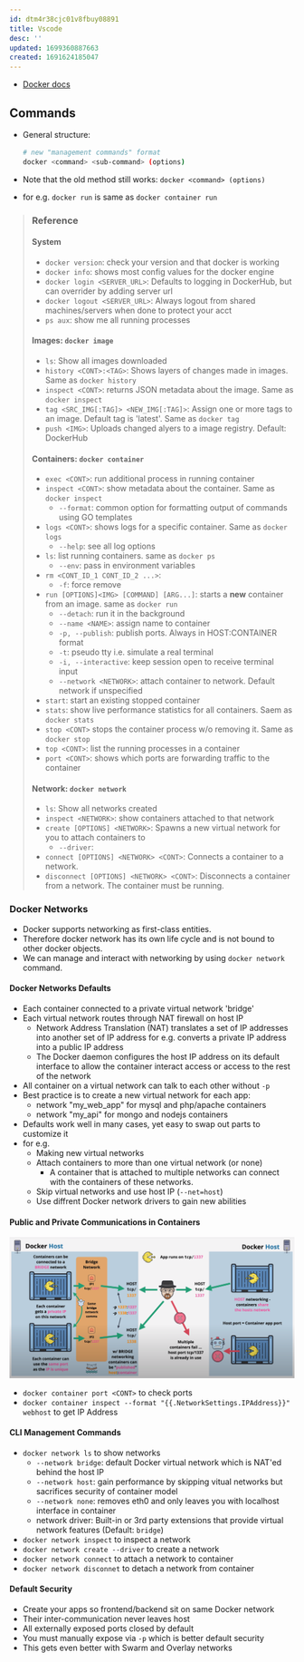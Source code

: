 ```yaml
---
id: dtm4r38cjc01v8fbuy08891
title: Vscode
desc: ''
updated: 1699360887663
created: 1691624185047
---
```


- [Docker docs](docs.docker.com)

## Commands

- General structure:

  ``` bash
  # new "management commands" format
  docker <command> <sub-command> (options)
  ```

- Note that the old method still works: `docker <command> (options)`
- for e.g. `docker run` is same as `docker container run`

>### Reference
>
>#### System
>
>- `docker version`: check your version and that docker is working
>- `docker info`: shows most config values for the docker engine
>- `docker login <SERVER_URL>`: Defaults to logging in DockerHub, but can overrider by adding server url
>- `docker logout <SERVER_URL>`: Always logout from shared machines/servers when done to protect your acct
>- `ps aux`: show me all running processes
>
>#### Images: `docker image`
>
>- `ls`: Show all images downloaded
>- `history <CONT>:<TAG>`: Shows layers of changes made in images. Same as `docker history`
>- `inspect <CONT>`: returns JSON metadata about the image. Same as `docker inspect`
>- `tag <SRC_IMG[:TAG]> <NEW_IMG[:TAG]>`: Assign one or more tags to an image. Default tag is 'latest'. Same as `docker tag`
>- `push <IMG>`: Uploads changed alyers to a image registry. Default: DockerHub
>
>#### Containers: `docker container`
>
>- `exec <CONT>`: run additional process in running container
>- `inspect <CONT>`: show metadata about the container. Same as `docker inspect`
>   - `--format`: common option for formatting output of commands using GO templates
>- `logs <CONT>`: shows logs for a specific container. Same as `docker logs`
>   - `--help`: see all log options
>- `ls`: list running containers. same as `docker ps`
>   - `--env`: pass in environment variables
>- `rm <CONT_ID_1 CONT_ID_2 ...>`:
>   - `-f`: force remove
>- `run [OPTIONS]<IMG> [COMMAND] [ARG...]`: starts a **new** container from an image. same as `docker run`
>   - `--detach`: run it in the background
>   - `--name <NAME>`: assign name to container
>   - `-p, --publish`: publish ports. Always in HOST:CONTAINER format
>   - `-t`: pseudo tty i.e. simulate a real terminal
>   - `-i, --interactive`: keep session open to receive terminal input
>   - `--network <NETWORK>`: attach container to network. Default network if unspecified
>- `start`: start an existing stopped container
>- `stats`: show live performance statistics for all containers. Saem as `docker stats`
>- `stop <CONT>` stops the container process w/o removing it. Same as `docker stop`
>- `top <CONT>`: list the running processes in a container
>- `port <CONT>`: shows which ports are forwarding traffic to the container
>
>#### Network: `docker network`
>
>- `ls`: Show all networks created
>- `inspect <NETWORK>`: show containers attached to that network
>- `create [OPTIONS] <NETWORK>`: Spawns a new virtual network for you to attach containers to
>   - `--driver`:
>- `connect [OPTIONS] <NETWORK> <CONT>`: Connects a container to a network.
>- `disconnect [OPTIONS] <NETWORK> <CONT>`: Disconnects a container from a network. The container must be running.

### Docker Networks

- Docker supports networking as first-class entities.
- Therefore docker network has its own life cycle and is not bound to other docker objects.
- We can manage and interact with networking by using `docker network` command.

#### Docker Networks Defaults

- Each container connected to a private virtual network 'bridge'
- Each virtual network routes through NAT firewall on host IP
  - Network Address Translation (NAT) translates a set of IP addresses into another set of IP address for e.g. converts a private IP address into a public IP address
  - The Docker daemon configures the host IP address on its default interface to allow the container interact access or access to the rest of the network
- All container on a virtual network can talk to each other without `-p`
- Best practice is to create a new virtual network for each app:
  - network "my_web_app" for mysql and php/apache containers
  - network "my_api" for mongo and nodejs containers
- Defaults work well in many cases, yet easy to swap out parts to customize it
- for e.g.
  - Making new virtual networks
  - Attach containers to more than one virtual network (or none)
    - A container that is attached to multiple networks can connect with the containers of these networks.
  - Skip virtual networks and use host IP (`--net=host`)
  - Use diffrent Docker network drivers to gain new abilities

#### Public and Private Communications in Containers

![Alt text](docker_networks_bridge_port.png)

- `docker container port <CONT>` to check ports
- `docker container inspect --format "{{.NetworkSettings.IPAddress}}" webhost` to get IP Address

#### CLI Management Commands

- `docker network ls` to show networks
  - `--network bridge`: default Docker virtual network which is NAT'ed behind the host IP
  - `--network host`: gain performance by skipping vitual networks but sacrifices security of container model
  - `--network none`: removes eth0 and only leaves you with localhost interface in container
  - network driver: Built-in or 3rd party extensions that provide virtual network features (Default: `bridge`)
- `docker network inspect` to inspect a network
- `docker network create --driver` to create a network
- `docker network connect` to attach a network to container
- `docker network disconnet` to detach a network from container

#### Default Security

- Create your apps so frontend/backend sit on same Docker network
- Their inter-communication never leaves host
- All externally exposed ports closed by default
- You must manually expose via `-p` which is better default security
- This gets even better with Swarm and Overlay networks


